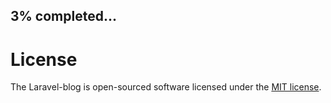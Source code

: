 ## 3% completed...

# License

The Laravel-blog is open-sourced software licensed under the [MIT license](https://opensource.org/licenses/MIT).
